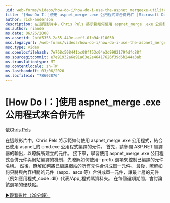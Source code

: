 ```yaml
---
uid: web-forms/videos/how-do-i/how-do-i-use-the-aspnet_mergeexe-utility-to-merge-assemblies
title: '[How Do I：]使用 aspnet_merge .exe 公用程式來合併元件 |Microsoft Docs'
author: rick-anderson
description: 在這段影片中，Chris Pels 將示範如何使用 aspnet_merge .exe 公用程式來結合使用 aspnet_compiler 編譯的元件。
ms.author: riande
ms.date: 06/26/2008
ms.assetid: 2bfd5353-2a35-449e-aeff-0fb94cf10030
msc.legacyurl: /web-forms/videos/how-do-i/how-do-i-use-the-aspnet_mergeexe-utility-to-merge-assemblies
msc.type: video
ms.openlocfilehash: 7e768c508441bc08ff53c04e3d9982179fdfc88f
ms.sourcegitcommit: e7e91932a6e91a63e2e46417626f39d6b244a3ab
ms.translationtype: MT
ms.contentlocale: zh-TW
ms.lasthandoff: 03/06/2020
ms.locfileid: "78602876"
---
```

# <a name="how-do-i-use-the-aspnet_mergeexe-utility-to-merge-assemblies"></a>[How Do I：]使用 aspnet_merge .exe 公用程式來合併元件

依[Chris Pels](https://twitter.com/chrispels)

在這段影片中，Chris Pels 將示範如何使用 aspnet\_merge .exe 公用程式，結合已使用 aspnet\_的 cmd.exe 公用程式編譯的元件。 首先，請參閱 ASP.NET 編譯器的輸出，以瞭解所建立的元件。 接下來，學習使用 aspnet\_merge .exe 公用程式合併元件與網站編譯的機制，先瞭解如何使用– prefix 選項來控制已編譯的元件名稱。 然後，瞭解如何將已編譯網站的所有元件合併成單一元件。 最後，瞭解如何只將與內容相關的元件（aspx、ascs 等）合併成單一元件，讓最上層的元件（例如應用程式\_code .dll）代表/App\_程式碼資料夾。 在每個選項期間，會討論該選項的優缺點。

[&#9654;觀看影片（28分鐘）](https://channel9.msdn.com/Blogs/ASP-NET-Site-Videos/how-do-i-use-the-aspnet_mergeexe-utility-to-merge-assemblies)
